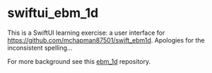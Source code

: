 # swiftui_ebm_1d
This is a SwiftUI learning exercise: a user interface for https://github.com/mchapman87501/swift_ebm1d.  Apologies for the inconsistent spelling...

For more background see this [ebm_1d](https://github.com/mchapman87501/ebm_1d) repository.
